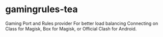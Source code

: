 # gamingrules-tea
Gaming Port and Rules provider For better load balancing Connecting on Class for Magisk, Box for Magisk, or Official Clash for Android.

